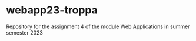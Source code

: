 # webapp23-troppa
Repository for the assignment 4 of the module Web Applications in summer semester 2023
